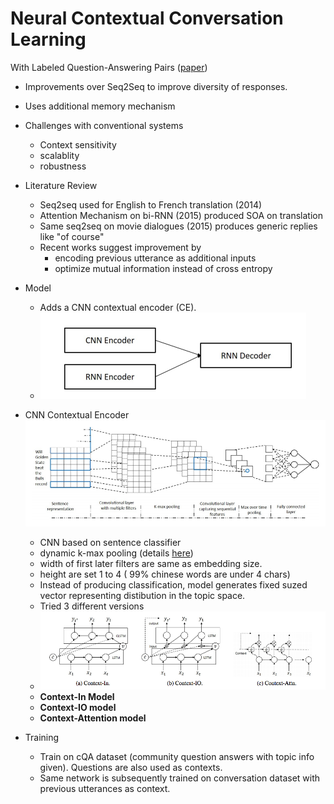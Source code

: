 # Neural Contextual Conversation Learning 
With Labeled Question-Answering Pairs ([paper](https://arxiv.org/pdf/1607.05809.pdf))

- Improvements over Seq2Seq to improve diversity of responses.
- Uses additional memory mechanism
- Challenges with conventional systems
   - Context sensitivity
   - scalablity
   - robustness

- Literature Review
   - Seq2seq used for English to French translation (2014)
   - Attention Mechanism on bi-RNN (2015) produced SOA on translation
   - Same seq2seq on movie dialogues (2015) produces generic replies like "of course"
   - Recent works suggest improvement by 
       - encoding previous utterance as additional inputs
       - optimize mutual information instead of cross entropy
       
- Model
   - Adds a CNN contextual encoder (CE). 
   - ![MCCModel](img/nccmodel.png)
   
- CNN Contextual Encoder
![CNNEncoder](img/CNNEncoder.png)

   - CNN based on sentence classifier
   - dynamic k-max pooling (details [here](https://arxiv.org/pdf/1404.2188.pdf))
   - width of first later filters are same as embedding size.
   - height are set 1 to 4 ( 99% chinese words are under 4 chars)
   - Instead of producing classification, model generates fixed suzed vector representing distibution in the topic space.
   - Tried 3 different versions
   - ![CNNEncoderVariations](img/CNNEncoderVariations.png)
   - __Context-In Model__
   - __Context-IO model__
   - __Context-Attention model__
   
- Training 
   - Train on cQA dataset (community question answers with topic info given). Questions are also used as contexts.
   - Same network is subsequently trained on conversation dataset with previous utterances as context.



